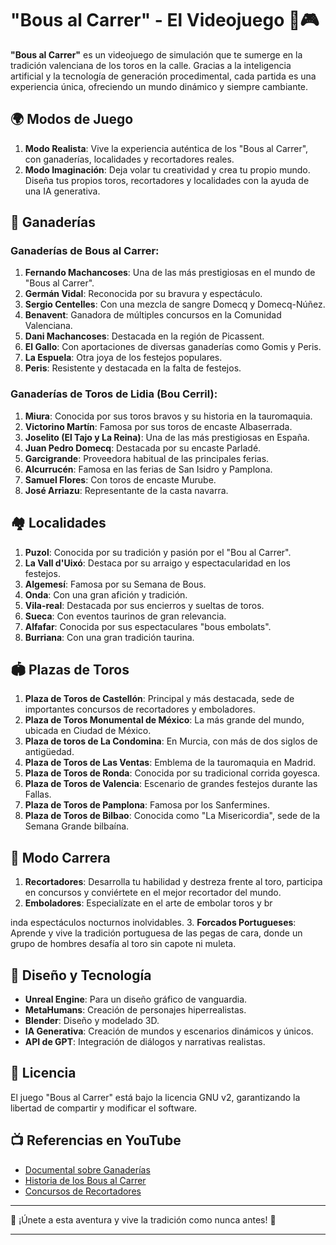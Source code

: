 # "Bous al Carrer" - El Videojuego 🐂🎮

**"Bous al Carrer"** es un videojuego de simulación que te sumerge en la tradición valenciana de los toros en la calle. Gracias a la inteligencia artificial y la tecnología de generación procedimental, cada partida es una experiencia única, ofreciendo un mundo dinámico y siempre cambiante.

## 🌍 Modos de Juego

1. **Modo Realista**: Vive la experiencia auténtica de los "Bous al Carrer", con ganaderías, localidades y recortadores reales.
2. **Modo Imaginación**: Deja volar tu creatividad y crea tu propio mundo. Diseña tus propios toros, recortadores y localidades con la ayuda de una IA generativa.

## 🐂 Ganaderías

### Ganaderías de Bous al Carrer:

1. **Fernando Machancoses**: Una de las más prestigiosas en el mundo de "Bous al Carrer".
2. **Germán Vidal**: Reconocida por su bravura y espectáculo.
3. **Sergio Centelles**: Con una mezcla de sangre Domecq y Domecq-Núñez.
4. **Benavent**: Ganadora de múltiples concursos en la Comunidad Valenciana.
5. **Dani Machancoses**: Destacada en la región de Picassent.
6. **El Gallo**: Con aportaciones de diversas ganaderías como Gomis y Peris.
7. **La Espuela**: Otra joya de los festejos populares.
8. **Peris**: Resistente y destacada en la falta de festejos.

### Ganaderías de Toros de Lidia (Bou Cerril):

1. **Miura**: Conocida por sus toros bravos y su historia en la tauromaquia.
2. **Victorino Martín**: Famosa por sus toros de encaste Albaserrada.
3. **Joselito (El Tajo y La Reina)**: Una de las más prestigiosas en España.
4. **Juan Pedro Domecq**: Destacada por su encaste Parladé.
5. **Garcigrande**: Proveedora habitual de las principales ferias.
6. **Alcurrucén**: Famosa en las ferias de San Isidro y Pamplona.
7. **Samuel Flores**: Con toros de encaste Murube.
8. **José Arriazu**: Representante de la casta navarra.

## 🏘️ Localidades

1. **Puzol**: Conocida por su tradición y pasión por el "Bou al Carrer".
2. **La Vall d'Uixó**: Destaca por su arraigo y espectacularidad en los festejos.
3. **Algemesí**: Famosa por su Semana de Bous.
4. **Onda**: Con una gran afición y tradición.
5. **Vila-real**: Destacada por sus encierros y sueltas de toros.
6. **Sueca**: Con eventos taurinos de gran relevancia.
7. **Alfafar**: Conocida por sus espectaculares "bous embolats".
8. **Burriana**: Con una gran tradición taurina.

## 🏟️ Plazas de Toros

1. **Plaza de Toros de Castellón**: Principal y más destacada, sede de importantes concursos de recortadores y emboladores.
2. **Plaza de Toros Monumental de México**: La más grande del mundo, ubicada en Ciudad de México.
3. **Plaza de toros de La Condomina**: En Murcia, con más de dos siglos de antigüedad.
4. **Plaza de Toros de Las Ventas**: Emblema de la tauromaquia en Madrid.
5. **Plaza de Toros de Ronda**: Conocida por su tradicional corrida goyesca.
6. **Plaza de Toros de Valencia**: Escenario de grandes festejos durante las Fallas.
7. **Plaza de Toros de Pamplona**: Famosa por los Sanfermines.
8. **Plaza de Toros de Bilbao**: Conocida como "La Misericordia", sede de la Semana Grande bilbaína.

## 🕺 Modo Carrera

1. **Recortadores**: Desarrolla tu habilidad y destreza frente al toro, participa en concursos y conviértete en el mejor recortador del mundo.
2. **Emboladores**: Especialízate en el arte de embolar toros y br

inda espectáculos nocturnos inolvidables.
3. **Forcados Portugueses**: Aprende y vive la tradición portuguesa de las pegas de cara, donde un grupo de hombres desafía al toro sin capote ni muleta.

## 🎨 Diseño y Tecnología

- **Unreal Engine**: Para un diseño gráfico de vanguardia.
- **MetaHumans**: Creación de personajes hiperrealistas.
- **Blender**: Diseño y modelado 3D.
- **IA Generativa**: Creación de mundos y escenarios dinámicos y únicos.
- **API de GPT**: Integración de diálogos y narrativas realistas.

## 📜 Licencia

El juego "Bous al Carrer" está bajo la licencia GNU v2, garantizando la libertad de compartir y modificar el software.

## 📺 Referencias en YouTube

- [Documental sobre Ganaderías](https://www.youtube.com/)
- [Historia de los Bous al Carrer](https://www.youtube.com/)
- [Concursos de Recortadores](https://www.youtube.com/)

---

🎉 ¡Únete a esta aventura y vive la tradición como nunca antes! 🎉

---
